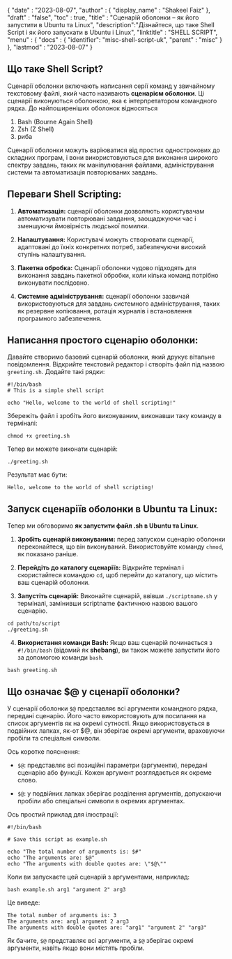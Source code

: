 {
  "date" : "2023-08-07",
  "author" : {
    "display_name" : "Shakeel Faiz"
},
  "draft" : "false",
  "toc" : true,
  "title" : "Сценарій оболонки – як його запустити в Ubuntu та Linux",
  "description":"Дізнайтеся, що таке Shell Script і як його запускати в Ubuntu і Linux",
  "linktitle" : "SHELL SCRIPT",
  "menu" : {
    "docs" : {
      "identifier": "misc-shell-script-uk",
      "parent" : "misc"
}
},
  "lastmod" : "2023-08-07"
}

## Що таке Shell Script?

Сценарії оболонки включають написання серії команд у звичайному текстовому файлі, який часто називають **сценарієм оболонки**. Ці сценарії виконуються оболонкою, яка є інтерпретатором командного рядка. До найпоширеніших оболонок відносяться

1. Bash (Bourne Again Shell)
2. Zsh (Z Shell)
3. риба

Сценарії оболонки можуть варіюватися від простих однострокових до складних програм, і вони використовуються для виконання широкого спектру завдань, таких як маніпулювання файлами, адміністрування системи та автоматизація повторюваних завдань.

## Переваги Shell Scripting:

1.  **Автоматизація:** сценарії оболонки дозволяють користувачам автоматизувати повторювані завдання, заощаджуючи час і зменшуючи ймовірність людської помилки.
    
2.  **Налаштування:** Користувачі можуть створювати сценарії, адаптовані до їхніх конкретних потреб, забезпечуючи високий ступінь налаштування.
    
3.  **Пакетна обробка:** Сценарії оболонки чудово підходять для виконання завдань пакетної обробки, коли кілька команд потрібно виконувати послідовно.
    
4.  **Системне адміністрування:** сценарії оболонки зазвичай використовуються для завдань системного адміністрування, таких як резервне копіювання, ротація журналів і встановлення програмного забезпечення.

## Написання простого сценарію оболонки:

Давайте створимо базовий сценарій оболонки, який друкує вітальне повідомлення. Відкрийте текстовий редактор і створіть файл під назвою `greeting.sh`. Додайте такі рядки:

```
#!/bin/bash
# This is a simple shell script

echo "Hello, welcome to the world of shell scripting!"
```

Збережіть файл і зробіть його виконуваним, виконавши таку команду в терміналі:

```
chmod +x greeting.sh
```

Тепер ви можете виконати сценарій:

```
./greeting.sh
```

Результат має бути:

```
Hello, welcome to the world of shell scripting!
```

## Запуск сценаріїв оболонки в Ubuntu та Linux:

Тепер ми обговоримо **як запустити файл .sh в Ubuntu та Linux**.

1.  **Зробіть сценарій виконуваним:** перед запуском сценарію оболонки переконайтеся, що він виконуваний. Використовуйте команду `chmod`, як показано раніше.
    
2.  **Перейдіть до каталогу сценаріїв:** Відкрийте термінал і скористайтеся командою `cd`, щоб перейти до каталогу, що містить ваш сценарій оболонки.
    
3.  **Запустіть сценарій:** Виконайте сценарій, ввівши `./scriptname.sh` у терміналі, замінивши scriptname фактичною назвою вашого сценарію.
    
```
cd path/to/script
./greeting.sh
``` 

4.  **Використання команди Bash:** Якщо ваш сценарій починається з `#!/bin/bash` (відомий як **shebang**), ви також можете запустити його за допомогою команди `bash`.

```
bash greeting.sh
```

## Що означає $@ у сценарії оболонки?

У сценарії оболонки `$@` представляє всі аргументи командного рядка, передані сценарію. Його часто використовують для посилання на список аргументів як на окремі сутності. Якщо використовується в подвійних лапках, як-от $@, він зберігає окремі аргументи, враховуючи пробіли та спеціальні символи.

Ось коротке пояснення:

- `$@`: представляє всі позиційні параметри (аргументи), передані сценарію або функції. Кожен аргумент розглядається як окреме слово.
    
- `$@`: у подвійних лапках зберігає розділення аргументів, допускаючи пробіли або спеціальні символи в окремих аргументах.
    

Ось простий приклад для ілюстрації:

```
#!/bin/bash

# Save this script as example.sh

echo "The total number of arguments is: $#"
echo "The arguments are: $@"
echo "The arguments with double quotes are: \"$@\""
```

Коли ви запускаєте цей сценарій з аргументами, наприклад:

```
bash example.sh arg1 "argument 2" arg3
```

Це виведе:

```
The total number of arguments is: 3
The arguments are: arg1 argument 2 arg3
The arguments with double quotes are: "arg1" "argument 2" "arg3"
```

Як бачите, `$@` представляє всі аргументи, а `$@` зберігає окремі аргументи, навіть якщо вони містять пробіли.


